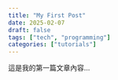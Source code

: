 ```yaml
---
title: "My First Post"
date: 2025-02-07
draft: false
tags: ["tech", "programming"]
categories: ["tutorials"]
---
```


這是我的第一篇文章內容...